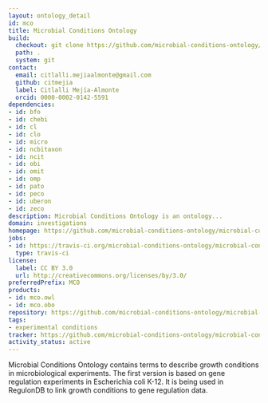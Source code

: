 ```yaml
---
layout: ontology_detail
id: mco
title: Microbial Conditions Ontology
build:
  checkout: git clone https://github.com/microbial-conditions-ontology/microbial-conditions-ontology.git
  path: .
  system: git
contact:
  email: citlalli.mejiaalmonte@gmail.com
  github: citmejia
  label: Citlalli Mejía-Almonte
  orcid: 0000-0002-0142-5591
dependencies:
- id: bfo
- id: chebi
- id: cl
- id: clo
- id: micro
- id: ncbitaxon
- id: ncit
- id: obi
- id: omit
- id: omp
- id: pato
- id: peco
- id: uberon
- id: zeco
description: Microbial Conditions Ontology is an ontology...
domain: investigations
homepage: https://github.com/microbial-conditions-ontology/microbial-conditions-ontology
jobs:
- id: https://travis-ci.org/microbial-conditions-ontology/microbial-conditions-ontology
  type: travis-ci
license:
  label: CC BY 3.0
  url: http://creativecommons.org/licenses/by/3.0/
preferredPrefix: MCO
products:
- id: mco.owl
- id: mco.obo
repository: https://github.com/microbial-conditions-ontology/microbial-conditions-ontology
tags:
- experimental conditions
tracker: https://github.com/microbial-conditions-ontology/microbial-conditions-ontology/issues
activity_status: active
---
```


Microbial Conditions Ontology contains terms to describe growth conditions in microbiological experiments. The first version is based on gene regulation experiments in Escherichia coli K-12. It is being used in RegulonDB to link growth conditions to gene regulation data.
